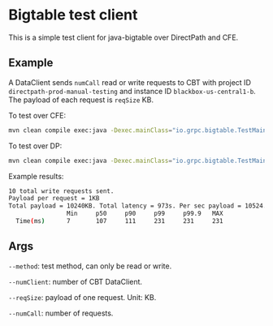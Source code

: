 # Bigtable test client

This is a simple test client for java-bigtable over DirectPath and CFE. 

## Example

A DataClient sends `numCall` read or write requests to CBT with project ID `directpath-prod-manual-testing` and instance ID `blackbox-us-central1-b`. The payload of each request is `reqSize` KB.

To test over CFE:
```sh
mvn clean compile exec:java -Dexec.mainClass="io.grpc.bigtable.TestMain" -Dexec.args="--method=write --numClient=1 --reqSize=1 --numCall=10"
```

To test over DP:
```sh
mvn clean compile exec:java -Dexec.mainClass="io.grpc.bigtable.TestMain" -Dexec.args="--method=write --numClient=1 --reqSize=1 --numCall=10" -Dbigtable.attempt-directpath=true
```

Example results:

```sh
10 total write requests sent. 
Payload per request = 1KB
Total payload = 10240KB. Total latency = 973s. Per sec payload = 10524.15KB
                Min     p50     p90     p99     p99.9   MAX
  Time(ms)      7       107     111     231     231     231
```

## Args

`--method`: test method, can only be read or write.

`--numClient`: number of CBT DataClient.

`--reqSize`: payload of one request. Unit: KB.

`--numCall`: number of requests.
